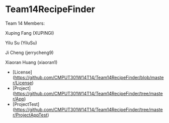 Team14RecipeFinder
==================
Team 14 Members:

   Xuping Fang (XUPINGI)

   Yilu Su (YiluSu)

   Ji Cheng (jerrycheng9)

   Xiaoran Huang (xiaoran1)

* [License] (https://github.com/CMPUT301W14T14/Team14RecipeFinder/blob/master/License)
* [Project] (https://github.com/CMPUT301W14T14/Team14RecipeFinder/tree/master/App)
* [ProjectTest] (https://github.com/CMPUT301W14T14/Team14RecipeFinder/tree/master/ProjectAppTest)
